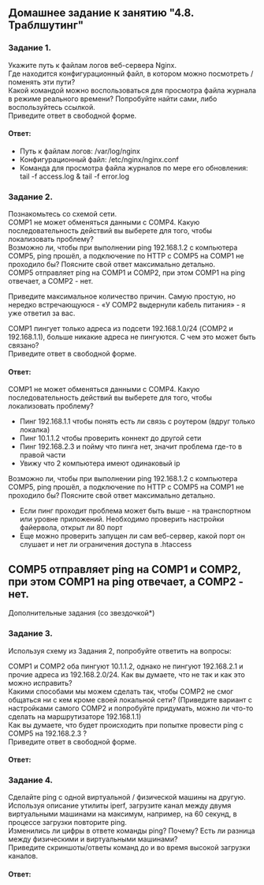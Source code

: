 ## Домашнее задание к занятию "4.8. Траблшутинг"  

### Задание 1.  
Укажите путь к файлам логов веб-сервера Nginx.  
Где находится конфигурационный файл, в котором можно посмотреть / поменять эти пути?  
Какой командой можно воспользоваться для просмотра файла журнала в режиме реального времени? Попробуйте найти сами, либо воспользуйтесь ссылкой.  
Приведите ответ в свободной форме.  

#### Ответ:  
- Путь к файлам логов: /var/log/nginx   
- Конфигурационный файл: /etc/nginx/nginx.conf  
-  Команда для просмотра файла журналов по мере его обновления: tail -f  access.log & tail -f  error.log  

### Задание 2.  
Познакомьтесь со схемой сети.  
COMP1 не может обменяться данными с COMP4. Какую последовательность действий вы выберете для того, чтобы локализовать проблему?  
Возможно ли, чтобы при выполнении ping 192.168.1.2 с компьютера COMP5, ping прошёл, а подключение по HTTP с COMP5 на COMP1 не проходило бы? Поясните свой ответ максимально детально.  
COMP5 отправляет ping на COMP1 и COMP2, при этом COMP1 на ping отвечает, а COMP2 - нет.  

Приведите максимальное количество причин. Самую простую, но нередко встречающуюся - «У COMP2 выдернули кабель питания» - я уже ответил за вас.  

COMP1 пингует только адреса из подсети 192.168.1.0/24 (COMP2 и 192.168.1.1), больше никакие адреса не пингуются. С чем это может быть связано?  
Приведите ответ в свободной форме.  

#### Ответ:  
COMP1 не может обменяться данными с COMP4. Какую последовательность действий вы выберете для того, чтобы локализовать проблему?    
- Пинг 192.168.1.1 чтобы понять есть ли связь с роутером (вдруг только локалка)
- Пинг 10.1.1.2 чтобы проверить коннект до другой сети
- Пинг 192.168.2.3 и пойму что пинга нет, значит проблема где-то в правой части
- Увижу что 2 компьютера имеют одинаковый ip

Возможно ли, чтобы при выполнении ping 192.168.1.2 с компьютера COMP5, ping прошёл, а подключение по HTTP с COMP5 на COMP1 не проходило бы? Поясните свой ответ максимально детально.  
- Если пинг проходит проблема может быть выше - на транспортном или уровне приложений. Необходимо проверить настройки файервола, открыт ли 80 порт
- Еще можно проверить запущен ли сам веб-сервер, какой порт он слушает и нет ли ограничения доступа в .htaccess

COMP5 отправляет ping на COMP1 и COMP2, при этом COMP1 на ping отвечает, а COMP2 - нет.  
- 

Дополнительные задания (со звездочкой*)  

### Задание 3.  
Используя схему из Задания 2, попробуйте ответить на вопросы:  

COMP1 и COMP2 оба пингуют 10.1.1.2, однако не пингуют 192.168.2.1 и прочие адреса из 192.168.2.0/24. Как вы думаете, что не так и как это можно исправить?  
Какими способами мы можем сделать так, чтобы COMP2 не смог общаться ни с кем кроме своей локальной сети? (Приведите вариант с настройками самого COMP2 и попробуйте придумать, можно ли что-то сделать на маршрутизаторе 192.168.1.1)  
Как вы думаете, что будет происходить при попытке провести ping с COMP5 на 192.168.2.3 ?  
Приведите ответ в свободной форме.  

#### Ответ:  

### Задание 4.  
Сделайте ping с одной виртуальной / физической машины на другую.  
Используя описание утилиты iperf, загрузите канал между двумя виртуальными машинами на максимум, например, на 60 секунд, в процессе загрузки повторите ping.  
Изменились ли цифры в ответе команды ping? Почему? Есть ли разница между физическими и виртуальными машинами?  
Приведите скриншоты/ответы команд до и во время высокой загрузки каналов.  

#### Ответ:  

